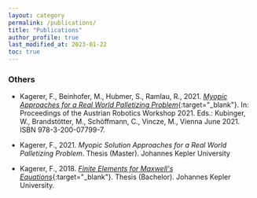 ```yaml
---
layout: category
permalink: /publications/
title: "Publications"
author_profile: true
last_modified_at: 2023-01-22
toc: true
---
```


<!--
### Journal Papers
- tba
-->

<!--
### Conference Papers
- tba
-->

### Others
<!--ARW 2021-->
- Kagerer, F., Beinhofer, M., Hubmer, S., Ramlau, R., 2021. [*Myopic Approaches for a Real World Palletizing Problem*](/_pages/publications/arw-kagereretal-2021.pdf){:target="_blank"}. In: Proceedings of the Austrian Robotics Workshop 2021. Eds.: Kubinger, W., Brandstötter, M., Schöffmann, C., Vincze, M., Vienna June 2021. ISBN 978-3-200-07799-7.
<!--Master Thesis-->
- Kagerer, F., 2021. *Myopic Solution Approaches for a Real World Palletizing Problem*. Thesis (Master). Johannes Kepler University
<!--Bachelor Thesis-->
- Kagerer, F., 2018. [*Finite Elements for Maxwell's Equations*](/_pages/publications/bachelor-kagerer.pdf){:target="_blank"}. Thesis (Bachelor). Johannes Kepler University.

